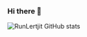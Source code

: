 ### Hi there 👋
![RunLertjit GitHub stats](https://github-readme-stats.vercel.app/api?username=Runlertjit&show_icons=true&theme=dracula)

<!--
**Runlertjit/Runlertjit** is a ✨ _special_ ✨ repository because its `README.md` (this file) appears on your GitHub profile.

Here are some ideas to get you started:

- 🔭 I’m currently working on ...
- 🌱 I’m currently learning ...
- 👯 I’m looking to collaborate on ...
- 🤔 I’m looking for help with ...
- 💬 Ask me about ...
- 📫 How to reach me: ...
- 😄 Pronouns: ...
- ⚡ Fun fact: ...
-->
